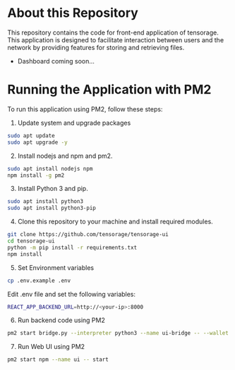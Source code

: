 # About this Repository

This repository contains the code for front-end application of tensorage.
This application is designed to facilitate interaction between users and the network by providing features for storing and retrieving files.

* Dashboard coming soon...

# Running the Application with PM2

To run this application using PM2, follow these steps:

1. Update system and upgrade packages
```bash
sudo apt update
sudo apt upgrade -y
```

2. Install nodejs and npm and pm2.
```bash
sudo apt install nodejs npm
npm install -g pm2
```

3. Install Python 3 and pip.
```bash
sudo apt install python3
sudo apt install python3-pip
```

4. Clone this repository to your machine and install required modules.
```bash
git clone https://github.com/tensorage/tensorage-ui
cd tensorage-ui
python -m pip install -r requirements.txt
npm install
```

5. Set Environment variables
```bash
cp .env.example .env
```
Edit .env file and set the following variables:
```bash
REACT_APP_BACKEND_URL=http://<your-ip>:8000
```

6. Run backend code using PM2
```bash
pm2 start bridge.py --interpreter python3 --name ui-bridge -- --wallet.name <validator-coldkey> --wallet.hotkey <validator-hotkey> --netuid 7 --subtensor.network finney
```

7. Run Web UI using PM2
```bash
pm2 start npm --name ui -- start
```